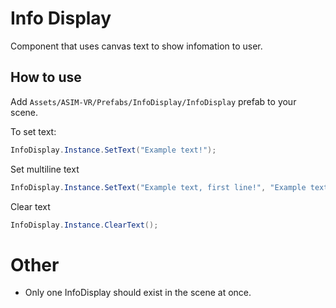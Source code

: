 # Info Display

Component that uses canvas text to show infomation to user.

## How to use

Add `Assets/ASIM-VR/Prefabs/InfoDisplay/InfoDisplay` prefab to your scene.

To set text:
```C#
InfoDisplay.Instance.SetText("Example text!");
```
Set multiline text 
```C#
InfoDisplay.Instance.SetText("Example text, first line!", "Example text, 2nd line!");
```
Clear text
```C#
InfoDisplay.Instance.ClearText();
```

# Other

 - Only one InfoDisplay should exist in the scene at once.
